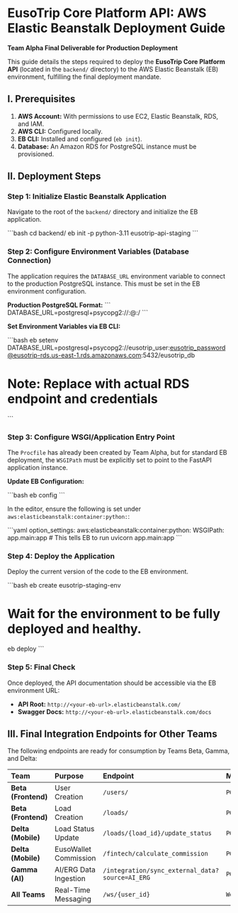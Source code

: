 # EusoTrip Core Platform API: AWS Elastic Beanstalk Deployment Guide

**Team Alpha Final Deliverable for Production Deployment**

This guide details the steps required to deploy the **EusoTrip Core Platform API** (located in the `backend/` directory) to the AWS Elastic Beanstalk (EB) environment, fulfilling the final deployment mandate.

## I. Prerequisites

1.  **AWS Account:** With permissions to use EC2, Elastic Beanstalk, RDS, and IAM.
2.  **AWS CLI:** Configured locally.
3.  **EB CLI:** Installed and configured (`eb init`).
4.  **Database:** An Amazon RDS for PostgreSQL instance must be provisioned.

## II. Deployment Steps

### Step 1: Initialize Elastic Beanstalk Application

Navigate to the root of the `backend/` directory and initialize the EB application.

\`\`\`bash
cd backend/
eb init -p python-3.11 eusotrip-api-staging
\`\`\`

### Step 2: Configure Environment Variables (Database Connection)

The application requires the `DATABASE_URL` environment variable to connect to the production PostgreSQL instance. This must be set in the EB environment configuration.

**Production PostgreSQL Format:**
\`\`\`
DATABASE_URL=postgresql+psycopg2://<user>:<password>@<host>:<port>/<dbname>
\`\`\`

**Set Environment Variables via EB CLI:**

\`\`\`bash
eb setenv DATABASE_URL=postgresql+psycopg2://eusotrip_user:eusotrip_password@eusotrip-rds.us-east-1.rds.amazonaws.com:5432/eusotrip_db
# Note: Replace with actual RDS endpoint and credentials
\`\`\`

### Step 3: Configure WSGI/Application Entry Point

The `Procfile` has already been created by Team Alpha, but for standard EB deployment, the `WSGIPath` must be explicitly set to point to the FastAPI application instance.

**Update EB Configuration:**

\`\`\`bash
eb config
\`\`\`

In the editor, ensure the following is set under `aws:elasticbeanstalk:container:python:`:

\`\`\`yaml
  option_settings:
    aws:elasticbeanstalk:container:python:
      WSGIPath: app.main:app
      # This tells EB to run uvicorn app.main:app
\`\`\`

### Step 4: Deploy the Application

Deploy the current version of the code to the EB environment.

\`\`\`bash
eb create eusotrip-staging-env
# Wait for the environment to be fully deployed and healthy.
eb deploy
\`\`\`

### Step 5: Final Check

Once deployed, the API documentation should be accessible via the EB environment URL:

*   **API Root:** `http://<your-eb-url>.elasticbeanstalk.com/`
*   **Swagger Docs:** `http://<your-eb-url>.elasticbeanstalk.com/docs`

## III. Final Integration Endpoints for Other Teams

The following endpoints are ready for consumption by Teams Beta, Gamma, and Delta:

| Team | Purpose | Endpoint | Method |
| :--- | :--- | :--- | :--- |
| **Beta (Frontend)** | User Creation | `/users/` | `POST` |
| **Beta (Frontend)** | Load Creation | `/loads/` | `POST` |
| **Delta (Mobile)** | Load Status Update | `/loads/{load_id}/update_status` | `POST` |
| **Delta (Mobile)** | EusoWallet Commission | `/fintech/calculate_commission` | `POST` |
| **Gamma (AI)** | AI/ERG Data Ingestion | `/integration/sync_external_data?source=AI_ERG` | `POST` |
| **All Teams** | Real-Time Messaging | `/ws/{user_id}` | `WebSocket` |

